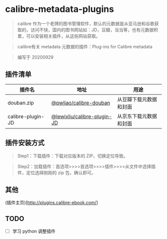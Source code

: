 # calibre-metadata-plugins

> calibre 作为一个老牌的图书管理软件，默认的元数据是从亚马逊和谷歌获取的，访问不快，国内的图书网站如：JD，豆瓣，当当等，也有元数据积累，可以安装相关插件，从这些网站获取。

> calibre有关 metadata 元数据的插件：Plug-ins for Calibre metadata 

> 编写于 20200929

## 插件清单


| 插件名        | 地址                                       | 用途          |
|------------|------------------------------------------|-------------|
| douban.zip |[@pwliao/calibre-douban](https://github.com/pwliao/calibre-douban) | 从豆瓣下载元数据和封面 |
| calibre-plugin-JD |[@lewixliu/calibre-plugin-JD](https://github.com/lewixliu/calibre-plugin-JD) | 从京东下载元数据和封面 |

## 插件安装方式

> Step1：下载插件：下载对应版本的 ZIP，切换定位导致。

> Step2：加载插件：首选项>>>>首选项>>>>插件>>>>从文件中选择插件，定位选择刚刚的 zip 包，确认即可。


## 其他

(插件主页)[http://plugins.calibre-ebook.com/]


## TODO

* [ ]  学习 python 调整插件
